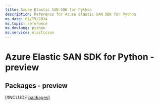 ```yaml
---
title: Azure Elastic SAN SDK for Python
description: Reference for Azure Elastic SAN SDK for Python
ms.date: 02/15/2024
ms.topic: reference
ms.devlang: python
ms.service: elasticsan
---
```

# Azure Elastic SAN SDK for Python - preview
## Packages - preview
[!INCLUDE [packages](elastic-san-index.md)]